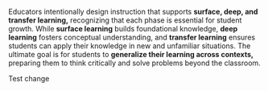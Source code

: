 Educators intentionally design instruction that supports **surface, deep, and transfer learning,** recognizing that each phase is essential for student growth. While **surface learning** builds foundational knowledge, **deep learning** fosters conceptual understanding, and **transfer learning** ensures students can apply their knowledge in new and unfamiliar situations. The ultimate goal is for students to **generalize their learning across contexts,** preparing them to think critically and solve problems beyond the classroom.

Test change
